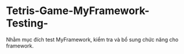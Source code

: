# Tetris-Game-MyFramework-Testing-


Nhằm mục đích test MyFramework, kiểm tra và bổ sung chức năng cho framework.

